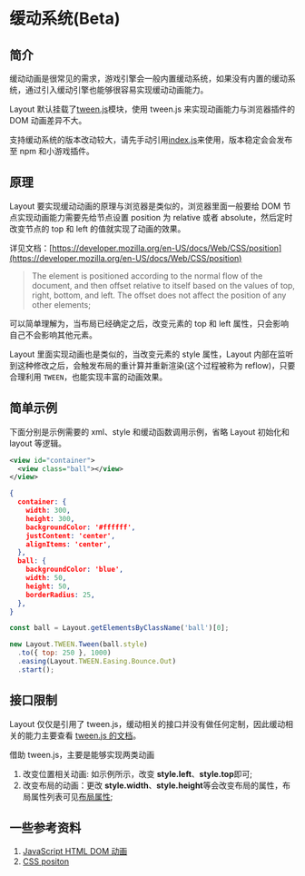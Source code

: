 # 缓动系统(Beta)

## 简介
缓动动画是很常见的需求，游戏引擎会一般内置缓动系统，如果没有内置的缓动系统，通过引入缓动引擎也能够很容易实现缓动动画能力。

Layout 默认挂载了[tween.js](https://github.com/tweenjs/tween.js/)模块，使用 tween.js 来实现动画能力与浏览器插件的 DOM 动画差异不大。

支持缓动系统的版本改动较大，请先手动引用[index.js](https://github.com/wechat-miniprogram/minigame-canvas-engine/blob/master/index.js)来使用，版本稳定会会发布至 npm 和小游戏插件。

## 原理
Layout 要实现缓动动画的原理与浏览器是类似的，浏览器里面一般要给 DOM 节点实现动画能力需要先给节点设置 position 为 relative 或者 absolute，然后定时改变节点的 top 和 left 的值就实现了动画的效果。

详见文档：[https://developer.mozilla.org/en-US/docs/Web/CSS/position](https://developer.mozilla.org/en-US/docs/Web/CSS/position)
> The element is positioned according to the normal flow of the document, and then offset relative to itself based on the values of top, right, bottom, and left. The offset does not affect the position of any other elements;

可以简单理解为，当布局已经确定之后，改变元素的 top 和 left 属性，只会影响自己不会影响其他元素。

Layout 里面实现动画也是类似的，当改变元素的 style 属性，Layout 内部在监听到这种修改之后，会触发布局的重计算并重新渲染(这个过程被称为 reflow)，只要合理利用 `TWEEN`，也能实现丰富的动画效果。


## 简单示例
下面分别是示例需要的 xml、style 和缓动函数调用示例，省略 Layout 初始化和 layout 等逻辑。
``` xml
<view id="container">
  <view class="ball"></view>
</view>
```
``` json
{
  container: {
    width: 300,
    height: 300,
    backgroundColor: '#ffffff',
    justContent: 'center',
    alignItems: 'center',
  },
  ball: {
    backgroundColor: 'blue',
    width: 50,
    height: 50,
    borderRadius: 25,
  },
}
```
``` js
const ball = Layout.getElementsByClassName('ball')[0];

new Layout.TWEEN.Tween(ball.style)
  .to({ top: 250 }, 1000)
  .easing(Layout.TWEEN.Easing.Bounce.Out)
  .start();
```

## 接口限制
Layout 仅仅是引用了 tween.js，缓动相关的接口并没有做任何定制，因此缓动相关的能力主要查看 [tween.js 的文档](https://github.com/tweenjs/tween.js/blob/main/docs/user_guide.md)。

借助 tween.js，主要是能够实现两类动画
1. 改变位置相关动画: 如示例所示，改变 **style.left**、**style.top**即可;
2. 改变布局的动画：更改 **style.width**、**style.height**等会改变布局的属性，布局属性列表可见[布局属性](/api/style.html#布局);

## 一些参考资料
1. [JavaScript HTML DOM 动画](https://www.w3school.com.cn/js/js_htmldom_animate.asp)
2. [CSS positon](https://developer.mozilla.org/en-US/docs/Web/CSS/position)
